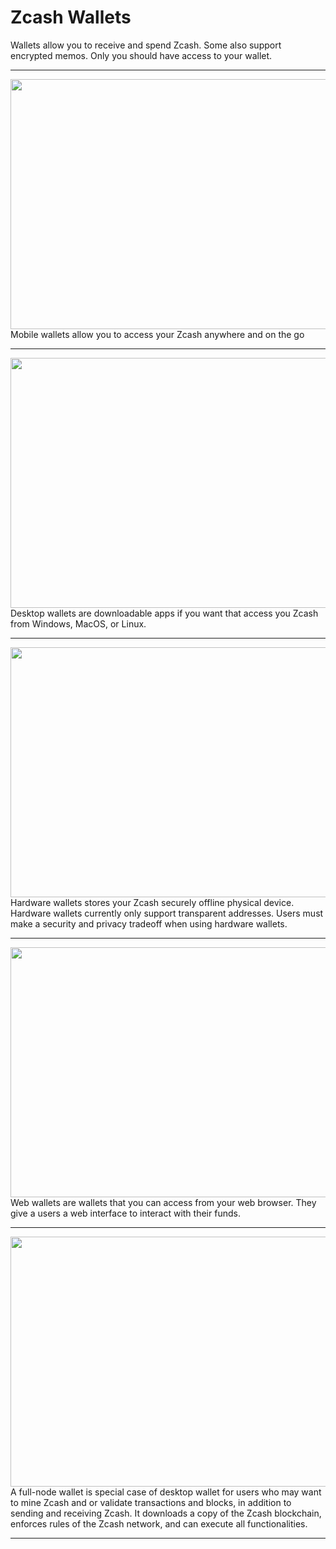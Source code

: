 # Zcash Wallets

Wallets allow you to receive and spend Zcash. Some also support encrypted memos. Only you should have access to your wallet.

---


<a href="/site/Using_Zcash/Wallets/Mobile_Wallets">
    <img src="https://i.ibb.co/C60YDX0/Mobile-Card.png" alt="" width="700" height="400"/>
</a>



<aside>
Mobile wallets allow you to access your Zcash anywhere and on the go

</aside>

---


<a href="/site/Using_Zcash/Wallets/Desktop_Wallets">
    <img src="https://i.ibb.co/Fbp5XRs/Desktop-Card.png" alt="" width="700" height="400"/>
</a>

<aside>
Desktop wallets are downloadable apps if you want that access you Zcash from Windows, MacOS, or Linux.

</aside>

---

<a href="/site/Using_Zcash/Wallets/Hardware_Wallets">
    <img src="https://i.ibb.co/ypf6t16/Hardware-Card.png" alt="" width="700" height="400"/>
</a>

<aside>
Hardware wallets stores your Zcash securely offline physical device. Hardware wallets currently only support transparent addresses. Users must make a security and privacy tradeoff when using hardware wallets.

</aside>

---

<a href="/site/Using_Zcash/Wallets/Web_Wallets">
    <img src="https://i.ibb.co/HtJjJjT/WebCard.png" alt="" width="700" height="400"/>
</a>


<aside>
Web wallets are wallets that you can access from your web browser. They give a users a web interface to interact with their funds.

</aside>

---

<a href="/site/Using_Zcash/Wallets/Full_Node_Wallets">
    <img src="[https://i.ibb.co/GCfnVDM/Full-Node-Card.png](https://i.ibb.co/xLdmmfP/Full-Node-Card.png)" alt="" width="700" height="400"/>
</a>


<aside>
A full-node wallet is special case of desktop wallet for users who may want to mine Zcash and or validate transactions and blocks, in addition to sending and receiving Zcash. It downloads a copy of the Zcash blockchain, enforces rules of the Zcash network, and can execute all functionalities.

</aside>

---
